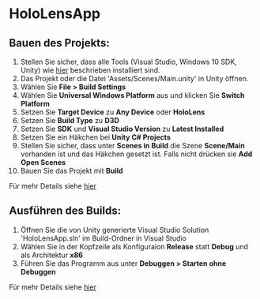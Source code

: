# HoloLensApp

## Bauen des Projekts:
1. Stellen Sie sicher, dass alle Tools (Visual Studio, Windows 10 SDK, Unity) wie [hier](https://docs.microsoft.com/en-us/windows/mixed-reality/install-the-tools) beschrieben installiert sind.
1. Das Projekt oder die Datei 'Assets/Scenes/Main.unity' in Unity öffnen.
1. Wählen Sie **File > Build Settings**
1. Wählen Sie **Universal Windows Platform** aus und klicken Sie **Switch Platform**
1. Setzen Sie **Target Device** zu **Any Device** oder **HoloLens**
1. Setzen Sie **Build Type** zu **D3D**
1. Setzen Sie **SDK** und **Visual Studio Version** zu **Latest Installed**
1. Setzen Sie ein Häkchen bei **Unity C\# Projects**
1. Stellen Sie sicher, dass unter **Scenes in Build** die Szene **Scene/Main** vorhanden ist und das Häkchen gesetzt ist. Falls nicht drücken sie **Add Open Scenes**
1. Bauen Sie das Projekt mit **Build**

Für mehr Details siehe [hier](https://docs.microsoft.com/en-us/windows/mixed-reality/exporting-and-building-a-unity-visual-studio-solution)

## Ausführen des Builds:
1. Öffnen Sie die von Unity generierte Visual Studio Solution 'HoloLensApp.sln' im Build-Ordner in Visual Studio
1. Wählen Sie in der Kopfzeile als Konfiguraion **Release** statt **Debug** und als Architektur **x86**
1. Führen Sie das Programm aus unter **Debuggen > Starten ohne Debuggen**

Für mehr Details siehe [hier](https://docs.microsoft.com/en-us/windows/mixed-reality/using-visual-studio)